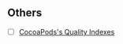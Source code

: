 ## Others

- [ ] [CocoaPods's Quality Indexes](https://guides.cocoapods.org/making/quality-indexes.html)
